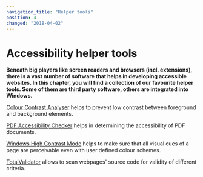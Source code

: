 ```yaml
---
navigation_title: "Helper tools"
position: 4
changed: "2018-04-02"
---
```


# Accessibility helper tools

**Beneath big players like screen readers and browsers (incl. extensions), there is a vast number of software that helps in developing accessible websites. In this chapter, you will find a collection of our favourite helper tools. Some of them are third party software, others are integrated into Windows.**

[Colour Contrast Analyser](/setup/helper-tools/colour-contrast-analyser) helps to prevent low contrast between foreground and background elements.

[PDF Accessibility Checker](/setup/helper-tools/pdf-accessibility-checker) helps in determining the accessibility of PDF documents.

[Windows High Contrast Mode](/setup/helper-tools/high-contrast-mode) helps to make sure that all visual cues of a page are perceivable even with user defined colour schemes.

[TotalValidator](/setup/helper-tools/totalvalidator) allows to scan webpages' source code for validity of different criteria.